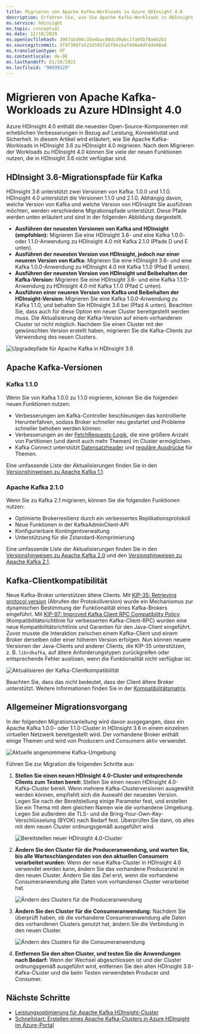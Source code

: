 ```yaml
---
title: Migrieren von Apache Kafka-Workloads zu Azure HDInsight 4.0
description: Erfahren Sie, wie Sie Apache Kafka-Workloads in HDInsight 3.6 zu HDInsight 4.0 migrieren.
ms.service: hdinsight
ms.topic: conceptual
ms.date: 12/18/2019
ms.openlocfilehash: 3967a5d96c35e4bac88dcd9a6c1fa95b78a6b2b1
ms.sourcegitcommit: 2f9f306fa5224595fa5f8ec6af498a0df4de08a8
ms.translationtype: HT
ms.contentlocale: de-DE
ms.lasthandoff: 01/28/2021
ms.locfileid: "98939120"
---
```

# <a name="migrate-apache-kafka-workloads-to-azure-hdinsight-40"></a>Migrieren von Apache Kafka-Workloads zu Azure HDInsight 4.0

Azure HDInsight 4.0 enthält die neuesten Open-Source-Komponenten mit erheblichen Verbesserungen in Bezug auf Leistung, Konnektivität und Sicherheit. In diesem Artikel wird erläutert, wie Sie Apache Kafka-Workloads in HDInsight 3.6 zu HDInsight 4.0 migrieren. Nach dem Migrieren der Workloads zu HDInsight 4.0 können Sie viele der neuen Funktionen nutzen, die in HDInsight 3.6 nicht verfügbar sind.

## <a name="hdinsight-36-kafka-migration-paths"></a>HDInsight 3.6-Migrationspfade für Kafka

HDInsight 3.6 unterstützt zwei Versionen von Kafka: 1.0.0 und 1.1.0. HDInsight 4.0 unterstützt die Versionen 1.1.0 und 2.1.0. Abhängig davon, welche Version von Kafka und welche Version von HDInsight Sie ausführen möchten, werden verschiedene Migrationspfade unterstützt. Diese Pfade werden unten erläutert und sind in der folgenden Abbildung dargestellt.

* **Ausführen der neuesten Versionen von Kafka und HDInsight (empfohlen):** Migrieren Sie eine HDInsight 3.6- und eine Kafka 1.0.0- oder 1.1.0-Anwendung zu HDInsight 4.0 mit Kafka 2.1.0 (Pfade D und E unten).
* **Ausführen der neuesten Version von HDInsight, jedoch nur einer neueren Version von Kafka:** Migrieren Sie eine HDInsight 3.6- und eine Kafka 1.0.0-Anwendung zu HDInsight 4.0 mit Kafka 1.1.0 (Pfad B unten).
* **Ausführen der neuesten Version von HDInsight und Beibehalten der Kafka-Version:** Migrieren Sie eine HDInsight 3.6- und eine Kafka 1.1.0-Anwendung zu HDInsight 4.0 mit Kafka 1.1.0 (Pfad C unten).
* **Ausführen einer neueren Version von Kafka und Beibehalten der HDInsight-Version:** Migrieren Sie eine Kafka 1.0.0-Anwendung zu Kafka 1.1.0, und behalten Sie HDInsight 3.6 bei (Pfad A unten). Beachten Sie, dass auch für diese Option ein neuer Cluster bereitgestellt werden muss. Die Aktualisierung der Kafka-Version auf einem vorhandenen Cluster ist nicht möglich. Nachdem Sie einen Cluster mit der gewünschten Version erstellt haben, migrieren Sie die Kafka-Clients zur Verwendung des neuen Clusters.

![Upgradepfade für Apache Kafka in HDInsight 3.6](./media/upgrade-threesix-to-four/apache-kafka-upgrade-path.png)

## <a name="apache-kafka-versions"></a>Apache Kafka-Versionen

### <a name="kafka-110"></a>Kafka 1.1.0
  
Wenn Sie von Kafka 1.0.0 zu 1.1.0 migrieren, können Sie die folgenden neuen Funktionen nutzen:

* Verbesserungen am Kafka-Controller beschleunigen das kontrollierte Herunterfahren, sodass Broker schneller neu gestartet und Probleme schneller behoben werden können. 
* Verbesserungen an der [FetchRequests-Logik](https://issues.apache.org/jira/browse/KAFKA-6254), die eine größere Anzahl von Partitionen (und damit auch mehr Themen) im Cluster ermöglichen. 
* Kafka Connect unterstützt [Datensatzheader](https://issues.apache.org/jira/browse/KAFKA-5142) und [reguläre Ausdrücke](https://issues.apache.org/jira/browse/KAFKA-3073) für Themen. 

Eine umfassende Liste der Aktualisierungen finden Sie in den [Versionshinweisen zu Apache Kafka 1.1](https://archive.apache.org/dist/kafka/1.1.0/RELEASE_NOTES.html).

### <a name="apache-kafka-210"></a>Apache Kafka 2.1.0

Wenn Sie zu Kafka 2.1 migrieren, können Sie die folgenden Funktionen nutzen:

* Optimierte Brokerresilienz durch ein verbessertes Replikationsprotokoll
* Neue Funktionen in der KafkaAdminClient-API
* Konfigurierbare Kontingentverwaltung
* Unterstützung für die Zstandard-Komprimierung

Eine umfassende Liste der Aktualisierungen finden Sie in den [Versionshinweisen zu Apache Kafka 2.0](https://archive.apache.org/dist/kafka/2.0.0/RELEASE_NOTES.html) und den [Versionshinweisen zu Apache Kafka 2.1](https://archive.apache.org/dist/kafka/2.1.0/RELEASE_NOTES.html).

## <a name="kafka-client-compatibility"></a>Kafka-Clientkompatibilität

Neue Kafka-Broker unterstützen ältere Clients. Mit [KIP-35: Retrieving protocol version](https://cwiki.apache.org/confluence/display/KAFKA/KIP-35+-+Retrieving+protocol+version) (Abrufen der Protokollversion) wurde ein Mechanismus zur dynamischen Bestimmung der Funktionalität eines Kafka-Brokers eingeführt. Mit [KIP-97: Improved Kafka Client RPC Compatibility Policy](https://cwiki.apache.org/confluence/display/KAFKA/KIP-97%3A+Improved+Kafka+Client+RPC+Compatibility+Policy) (Kompatibilitätsrichtlinie für verbesserten Kafka-Client-RPC) wurden eine neue Kompatibilitätsrichtlinie und Garantien für den Java-Client eingeführt. Zuvor musste die Interaktion zwischen einem Kafka-Client und einem Broker derselben oder einer höheren Version erfolgen. Nun können neuere Versionen der Java-Clients und anderer Clients, die KIP-35 unterstützen, z. B. `librdkafka`, auf ältere Anforderungstypen zurückgreifen oder entsprechende Fehler auslösen, wenn die Funktionalität nicht verfügbar ist.

![Aktualisieren der Kafka-Clientkompatibilität](./media/upgrade-threesix-to-four/apache-kafka-client-compatibility.png)

Beachten Sie, dass das nicht bedeutet, dass der Client ältere Broker unterstützt.  Weitere Informationen finden Sie in der [Kompatibilitätsmatrix](https://cwiki.apache.org/confluence/display/KAFKA/Compatibility+Matrix).

## <a name="general-migration-process"></a>Allgemeiner Migrationsvorgang

In der folgenden Migrationsanleitung wird davon ausgegangen, dass ein Apache Kafka 1.0.0- oder 1.1.0-Cluster in HDInsight 3.6 in einem einzelnen virtuellen Netzwerk bereitgestellt wird. Der vorhandene Broker enthält einige Themen und wird von Producern und Consumern aktiv verwendet.

![Aktuelle angenommene Kafka-Umgebung](./media/upgrade-threesix-to-four/apache-kafka-presumed-environment.png)

Führen Sie zur Migration die folgenden Schritte aus:

1. **Stellen Sie einen neuen HDInsight 4.0-Cluster und entsprechende Clients zum Testen bereit:** Stellen Sie einen neuen HDInsight 4.0-Kafka-Cluster bereit. Wenn mehrere Kafka-Clusterversionen ausgewählt werden können, empfiehlt sich die Auswahl der neuesten Version. Legen Sie nach der Bereitstellung einige Parameter fest, und erstellen Sie ein Thema mit dem gleichen Namen wie die vorhandene Umgebung. Legen Sie außerdem die TLS- und die Bring-Your-Own-Key-Verschlüsselung (BYOK) nach Bedarf fest. Überprüfen Sie dann, ob alles mit dem neuen Cluster ordnungsgemäß ausgeführt wird.

    ![Bereitstellen neuer HDInsight 4.0-Cluster](./media/upgrade-threesix-to-four/deploy-new-hdinsight-clusters.png)

1. **Ändern Sie den Cluster für die Produceranwendung, und warten Sie, bis alle Warteschlangendaten von den aktuellen Consumern verarbeitet wurden:** Wenn der neue Kafka-Cluster in HDInsight 4.0 verwendet werden kann, ändern Sie das vorhandene Producerziel in den neuen Cluster. Ändern Sie das Ziel erst, wenn die vorhandene Consumeranwendung alle Daten vom vorhandenen Cluster verarbeitet hat.

    ![Ändern des Clusters für die Produceranwendung](./media/upgrade-threesix-to-four/switch-cluster-producer-app.png)

1. **Ändern Sie den Cluster für die Consumeranwendung:** Nachdem Sie überprüft haben, ob die vorhandene Consumeranwendung alle Daten des vorhandenen Clusters genutzt hat, ändern Sie die Verbindung in den neuen Cluster.

    ![Ändern des Clusters für die Consumeranwendung](./media/upgrade-threesix-to-four/switch-cluster-consumer-app.png)

1. **Entfernen Sie den alten Cluster, und testen Sie die Anwendungen nach Bedarf:** Wenn der Wechsel abgeschlossen ist und der Cluster ordnungsgemäß ausgeführt wird, entfernen Sie den alten HDInsight 3.6-Kafka-Cluster und die beim Testen verwendeten Producer und Consumer.

## <a name="next-steps"></a>Nächste Schritte

* [Leistungsoptimierung für Apache Kafka HDInsight-Cluster](apache-kafka-performance-tuning.md)
* [Schnellstart: Erstellen eines Apache Kafka-Clusters in Azure HDInsight im Azure-Portal](apache-kafka-get-started.md)
